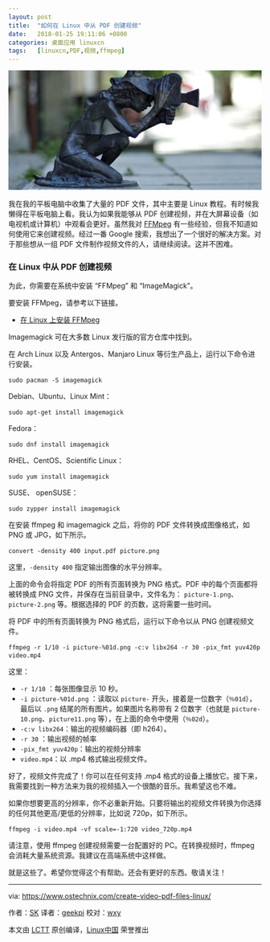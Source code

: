 ```yaml
---
layout: post
title:	"如何在 Linux 中从 PDF 创建视频"
date:	2018-01-25 19:11:06 +0800 
categories:	桌面应用 linuxcn 
tags:	[linuxcn,PDF,视频,ffmpeg]
---
```



![](/Asserts/Images/album/201801/25/191109w3d0trt5n540xicv.jpg)


我在我的平板电脑中收集了大量的 PDF 文件，其中主要是 Linux 教程。有时候我懒得在平板电脑上看。我认为如果我能够从 PDF 创建视频，并在大屏幕设备（如电视机或计算机）中观看会更好。虽然我对 [FFMpeg](https://www.ostechnix.com/20-ffmpeg-commands-beginners/) 有一些经验，但我不知道如何使用它来创建视频。经过一番 Google 搜索，我想出了一个很好的解决方案。对于那些想从一组 PDF 文件制作视频文件的人，请继续阅读。这并不困难。


### 在 Linux 中从 PDF 创建视频


为此，你需要在系统中安装 “FFMpeg” 和 “ImageMagick”。


要安装 FFMpeg，请参考以下链接。


* [在 Linux 上安装 FFMpeg](https://www.ostechnix.com/install-ffmpeg-linux/)


Imagemagick 可在大多数 Linux 发行版的官方仓库中找到。


在 Arch Linux 以及 Antergos、Manjaro Linux 等衍生产品上，运行以下命令进行安装。



```
sudo pacman -S imagemagick

```

Debian、Ubuntu、Linux Mint：



```
sudo apt-get install imagemagick

```

Fedora：



```
sudo dnf install imagemagick

```

RHEL、CentOS、Scientific Linux：



```
sudo yum install imagemagick

```

SUSE、 openSUSE：



```
sudo zypper install imagemagick

```

在安装 ffmpeg 和 imagemagick 之后，将你的 PDF 文件转换成图像格式，如 PNG 或 JPG，如下所示。



```
convert -density 400 input.pdf picture.png

```

这里，`-density 400` 指定输出图像的水平分辨率。


上面的命令会将指定 PDF 的所有页面转换为 PNG 格式。PDF 中的每个页面都将被转换成 PNG 文件，并保存在当前目录中，文件名为： `picture-1.png`、 `picture-2.png` 等。根据选择的 PDF 的页数，这将需要一些时间。


将 PDF 中的所有页面转换为 PNG 格式后，运行以下命令以从 PNG 创建视频文件。



```
ffmpeg -r 1/10 -i picture-%01d.png -c:v libx264 -r 30 -pix_fmt yuv420p video.mp4

```

这里：


* `-r 1/10` ：每张图像显示 10 秒。
* `-i picture-%01d.png` ：读取以 `picture-` 开头，接着是一位数字（`％01d`），最后以 `.png` 结尾的所有图片。如果图片名称带有 2 位数字（也就是 `picture-10.png`、`picture11.png` 等），在上面的命令中使用（`％02d`）。
* `-c:v libx264`：输出的视频编码器（即 h264）。
* `-r 30` ：输出视频的帧率
* `-pix_fmt yuv420p`：输出的视频分辨率
* `video.mp4`：以 .mp4 格式输出视频文件。


好了，视频文件完成了！你可以在任何支持 .mp4 格式的设备上播放它。接下来，我需要找到一种方法来为我的视频插入一个很酷的音乐。我希望这也不难。


如果你想要更高的分辨率，你不必重新开始。只要将输出的视频文件转换为你选择的任何其他更高/更低的分辨率，比如说 720p，如下所示。



```
ffmpeg -i video.mp4 -vf scale=-1:720 video_720p.mp4

```

请注意，使用 ffmpeg 创建视频需要一台配置好的 PC。在转换视频时，ffmpeg 会消耗大量系统资源。我建议在高端系统中这样做。


就是这些了。希望你觉得这个有帮助。还会有更好的东西。敬请关注！




---


via: <https://www.ostechnix.com/create-video-pdf-files-linux/>


作者：[SK](https://www.ostechnix.com/author/sk/) 译者：[geekpi](https://github.com/geekpi) 校对：[wxy](https://github.com/wxy)


本文由 [LCTT](https://github.com/LCTT/TranslateProject) 原创编译，[Linux中国](https://linux.cn/) 荣誉推出
